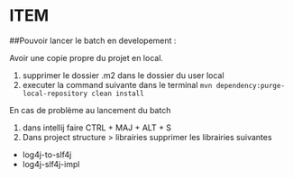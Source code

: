 # ITEM

##Pouvoir lancer le batch en developement :

Avoir une copie propre du projet en local.
1. supprimer le dossier .m2 dans le dossier du user local
1. executer la command suivante dans le terminal
`mvn dependency:purge-local-repository clean install`

En cas de problème au lancement du batch

1. dans intellij faire CTRL + MAJ + ALT + S
1. Dans project structure > librairies supprimer les librairies suivantes
* log4j-to-slf4j
* log4j-slf4j-impl